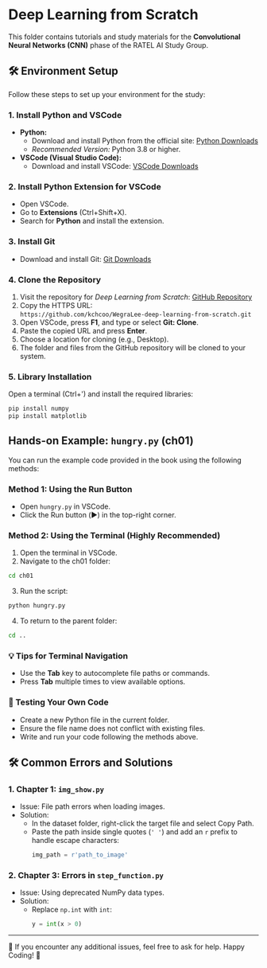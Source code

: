# Deep Learning from Scratch

This folder contains tutorials and study materials for the **Convolutional Neural Networks (CNN)** phase of the RATEL AI Study Group. 

## 🛠️ Environment Setup

Follow these steps to set up your environment for the study:

### 1. Install Python and VSCode
- **Python:**
   - Download and install Python from the official site: [Python Downloads](https://www.python.org/downloads/)
   - *Recommended Version:* Python 3.8 or higher.
- **VSCode (Visual Studio Code):**
   - Download and install VSCode: [VSCode Downloads](https://code.visualstudio.com/)

### 2. Install Python Extension for VSCode
- Open VSCode.
- Go to **Extensions** (Ctrl+Shift+X).
- Search for **Python** and install the extension.

### 3. Install Git
- Download and install Git: [Git Downloads](https://git-scm.com/downloads)

### 4. Clone the Repository
1. Visit the repository for *Deep Learning from Scratch*: [GitHub Repository](https://github.com/kchcoo/WegraLee-deep-learning-from-scratch)
2. Copy the HTTPS URL:  
   `https://github.com/kchcoo/WegraLee-deep-learning-from-scratch.git`
3. Open VSCode, press **F1**, and type or select **Git: Clone**.
4. Paste the copied URL and press **Enter**.
5. Choose a location for cloning (e.g., Desktop).
6. The folder and files from the GitHub repository will be cloned to your system.

### 5. Library Installation

Open a terminal (Ctrl+') and install the required libraries:
```bash
pip install numpy
pip install matplotlib
```

## Hands-on Example: `hungry.py` (ch01)

You can run the example code provided in the book using the following methods:

### Method 1: Using the Run Button
- Open `hungry.py` in VSCode.
- Click the Run button (▶️) in the top-right corner.

### Method 2: Using the Terminal (Highly Recommended)
1. Open the terminal in VSCode.
2. Navigate to the ch01 folder:
```bash
cd ch01
```
3. Run the script:
```bash
python hungry.py
```
4. To return to the parent folder:
```bash
cd ..
```

### 💡 **Tips for Terminal Navigation**
- Use the **Tab** key to autocomplete file paths or commands.
- Press **Tab** multiple times to view available options.

### 📝 Testing Your Own Code
- Create a new Python file in the current folder.
- Ensure the file name does not conflict with existing files.
- Write and run your code following the methods above.

## 🛠️ Common Errors and Solutions

### 1. Chapter 1: `img_show.py`
- Issue: File path errors when loading images.
- Solution:
  - In the dataset folder, right-click the target file and select Copy Path.
  - Paste the path inside single quotes (`' '`) and add an `r` prefix to handle escape characters:
    ```python
    img_path = r'path_to_image'
    ```

### 2. Chapter 3: Errors in `step_function.py`
- Issue: Using deprecated NumPy data types.
- Solution:
   - Replace `np.int` with `int`:
     ```python
     y = int(x > 0)
     ```

---

📌 If you encounter any additional issues, feel free to ask for help. Happy Coding! 🚀
